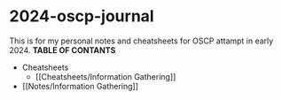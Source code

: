# 2024-oscp-journal
This is for my personal notes and cheatsheets for OSCP attampt in early 2024.
**TABLE OF CONTANTS**
- Cheatsheets
	- [[Cheatsheets/Information Gathering]]
- [[Notes/Information Gathering]]